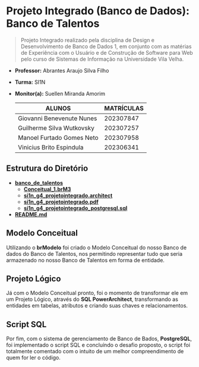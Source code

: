 # Projeto Integrado (Banco de Dados): Banco de Talentos 

> Projeto Integrado realizado pela disciplina de Design e Desenvolvimento de Banco de Dados 1, em conjunto com as matérias de Experiência com o Usuário e de Construção de Software para Web pelo curso de Sistemas de Informação na Universidade Vila Velha.

* **Professor:** Abrantes Araujo Silva Filho
* **Turma:** SI1N
* **Monitor(a):** Suellen Miranda Amorim

  | ALUNOS                       | MATRÍCULAS  | 
  |------------------------------|-------------|
  | Giovanni Benevenute Nunes    | 202307847   | 
  | Guilherme Silva Wutkovsky    | 202307257   |
  | Manoel Furtado Gomes Neto    | 202307958   |
  | Vinicius Brito Espindula     | 202306341   |
  
## Estrutura do Diretório 

- **[banco_de_talentos](https://github.com/oManoelNeto/projeto_integrado_bd/tree/main/banco_de_talentos)**
  - **[Conceitual_1.brM3](https://github.com/oManoelNeto/projeto_integrado_bd/blob/main/banco_de_talentos/Conceitual_1.brM3)**
  - **[si1n_g4_projetointegrado.architect](https://github.com/oManoelNeto/projeto_integrado_bd/blob/main/banco_de_talentos/si1n_g4_projetointegrado.architect)**
  - **[si1n_g4_projetointegrado.pdf](https://github.com/oManoelNeto/projeto_integrado_bd/blob/main/banco_de_talentos/si1n_g4_projetointegrado.pdf)**
  - **[si1n_g4_projetointegrado_postgresql.sql](https://github.com/oManoelNeto/projeto_integrado_bd/blob/main/banco_de_talentos/si1n_g4_projetointegrado_postgresql.sql)**
- **[README.md](https://github.com/oManoelNeto/projeto_integrado_bd/blob/main/README.md)**

## Modelo Conceitual

Utilizando o **brModelo** foi criado o Modelo Conceitual do nosso Banco de dados do Banco de Talentos, nos permitindo representar tudo que seria armazenado no nosso Banco de Talentos em forma de entidade.

## Projeto Lógico

Já com o Modelo Conceitual pronto, foi o momento de transformar ele em um Projeto Lógico, através do **SQL PowerArchitect**, transformando as entidades em tabelas, atributos e criando suas chaves e relacionamentos.

## Script SQL

Por fim, com o sistema de gerenciamento de Banco de Bados, **PostgreSQL**, foi implementado o script SQL e concluíndo o desafio proposto, o script foi totalmente comentado com o intuito de um melhor compreendimento de quem for ler o código.
